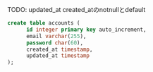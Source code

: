 TODO: updated_at created_atのnotnullとdefault
```sql
create table accounts (
      id integer primary key auto_increment,
      email varchar(255),
      password char(60),
      created_at timestamp,
      updated_at timestamp
);
```